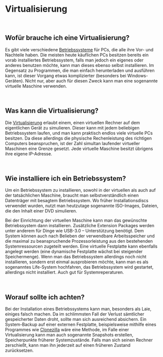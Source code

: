 

# Virtualisierung

 

## Wofür brauche ich eine Virtualisierung?

Es gibt viele verschiedene [Betriebssysteme](https://de.wikipedia.org/wiki/Betriebssystem)
für PCs, die alle ihre Vor- und Nachteile haben. Die meisten heute käuflichen
PCs besitzen bereits ein vorab installiertes Betriebssystem, falls man jedoch
ein eigenes oder anderes benutzen möchte, kann man dieses ebenso selbst
installieren. Im Gegensatz zu Programmen, die man einfach herunterladen und
ausführen kann, ist dieser Vorgang etwas komplizierter (besonders bei
Windows-Geräten). Nicht nur, aber auch für diesen Zweck kann man eine
sogenannte virtuelle Maschine verwenden.

 

## Was kann die Virtualisierung?

Die [Virtualisierung](https://de.wikipedia.org/wiki/Virtualisierung_(Informatik))
erlaubt einem, einen virtuellen Rechner auf dem eigentlichen Gerät zu
simulieren. Dieser kann mit jedem beliebigen Betriebssystem laufen, und man
kann praktisch endlos viele virtuelle PCs besitzen. Da diese allerdings die
physische Rechenleistung des richtigen Computers beanspruchen, ist der Zahl
simultan laufender virtueller Maschinen eine Grenze gesetzt. Jede virtuelle
Maschine besitzt übrigens ihre eigene IP-Adresse.

 

## Wie installiere ich ein Betriebssystem?

Um ein
Betriebssystem zu installieren, sowohl in der virtuellen als auch auf der
tatsächlichen Maschine, braucht man selbstverständlich einen Datenträger mit
besagtem Betriebssystem. Wo früher Installationsdiscs verwendet wurden, nutzt
man heutzutage sogenannte ISO-Images, Dateien, die den Inhalt einer DVD simulieren.


Bei der
Einrichtung der virtuellen Maschine kann man das gewünschte Betriebssystem dann
installieren. Zusätzliche Extension Packages werden unter anderem für Dinge wie
USB-3.0 – Unterstützung benötigt. Dem System können auch nach Belieben der
verwendbare Arbeitsspeicher und die maximal zu beanspruchende Prozessorleistung
aus den bestehenden Systemressourcen zugeteilt werden. Eine virtuelle
Festplatte kann ebenfalls angelegt werden (eine dynamische Festplatte wächst
bei steigender Speichermenge). Wenn man das Betriebssystem allerdings noch
nicht installieren, sondern erst einmal ausprobieren möchte, kann man es als
sogenanntes Life-System hochfahren, das Betriebssystem wird gestartet,
allerdings nicht installiert. Auch gut für Systemreperaturen. 

 

## Worauf sollte ich achten?

Bei der
Installation eines Betriebssystems kann man, besonders als Laie, einiges falsch
machen. Da im schlimmsten Fall der Verlust sämtlicher gespeicherter Daten
droht, sollte man sich ausreichend absichern. Ein System-Backup auf einer
externen Festplatte, beispielsweise mithilfe eines Programmes wie
[Clonezilla](http://clonezilla.org/downloads.php) wäre eine Methode, im Falle
einer Virtualisierung kann man auch sogenannte Snapshots erstellen,
Speicherpunkte früherer Systemzustände. Falls man sich seinen Rechner
zerschießt, kann man ihn jederzeit auf einen früheren Zustand zurücksetzen.

